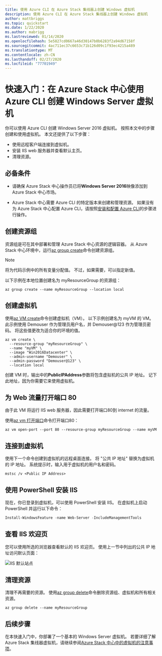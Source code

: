 ```yaml
---
title: 使用 Azure CLI 在 Azure Stack 集线器上创建 Windows 虚拟机
description: 使用 Azure CLI 在 Azure Stack 集线器上创建 Windows 虚拟机
author: mattbriggs
ms.topic: quickstart
ms.date: 1/22/2020
ms.author: mabrigg
ms.lastreviewed: 01/14/2020
ms.openlocfilehash: 5e5827cd0667a46d30147b0b6283f2a94d67158f
ms.sourcegitcommit: 4ac711ec37c6653c71b126d09c1f93ec4215a489
ms.translationtype: MT
ms.contentlocale: zh-CN
ms.lasthandoff: 02/27/2020
ms.locfileid: "77701949"
---
```

# <a name="quickstart-create-a-windows-server-virtual-machine-using-azure-cli-in-azure-stack-hub"></a>快速入门：在 Azure Stack 中心使用 Azure CLI 创建 Windows Server 虚拟机

你可以使用 Azure CLI 创建 Windows Server 2016 虚拟机。 按照本文中的步骤创建和使用虚拟机。 本文还提供了以下步骤：

* 使用远程客户端连接到虚拟机。
* 安装 IIS web 服务器并查看默认主页。
* 清理资源。

## <a name="prerequisites"></a>必备条件

* 请确保 Azure Stack 中心操作员已将**Windows Server 2016**映像添加到 Azure Stack 中心市场。

* Azure Stack 中心需要 Azure CLI 的特定版本来创建和管理资源。 如果没有为 Azure Stack 中心配置 Azure CLI，请按照[安装和配置 Azure CLI](azure-stack-version-profiles-azurecli2.md)的步骤进行操作。

## <a name="create-a-resource-group"></a>创建资源组

资源组是可在其中部署和管理 Azure Stack 中心资源的逻辑容器。 从 Azure Stack 中心环境中，运行[az group create](/cli/azure/group#az-group-create)命令创建资源组。

> [!NOTE]
>  将为代码示例中的所有变量分配值。 不过，如果需要，可以指定新值。

以下示例在本地位置创建名为 myResourceGroup 的资源组：

```cli
az group create --name myResourceGroup --location local
```

## <a name="create-a-virtual-machine"></a>创建虚拟机

使用[az VM create](/cli/azure/vm#az-vm-create)命令创建虚拟机（VM）。 以下示例创建名为 myVM 的 VM。 此示例使用 Demouser 作为管理员用户名，并 Demouser@123 作为管理员密码。 将这些值更改为适合你的环境的值。

```cli
az vm create \
  --resource-group "myResourceGroup" \
  --name "myVM" \
  --image "Win2016Datacenter" \
  --admin-username "Demouser" \
  --admin-password "Demouser@123" \
  --location local
```

创建 VM 时，输出中的**PublicIPAddress**参数将包含虚拟机的公共 IP 地址。 记下此地址，因为你需要它来使用虚拟机。

## <a name="open-port-80-for-web-traffic"></a>为 Web 流量打开端口 80

由于此 VM 将运行 IIS web 服务器，因此需要打开端口80到 internet 的流量。

使用[az vm 打开端口](/cli/azure/vm)命令打开端口80：

```cli
az vm open-port --port 80 --resource-group myResourceGroup --name myVM
```

## <a name="connect-to-the-virtual-machine"></a>连接到虚拟机

使用下一个命令创建到虚拟机的远程桌面连接。 将 "公共 IP 地址" 替换为虚拟机的 IP 地址。 系统提示时，输入用于虚拟机的用户名和密码。

```
mstsc /v <Public IP Address>
```

## <a name="install-iis-using-powershell"></a>使用 PowerShell 安装 IIS

现在，你已登录到虚拟机，可以使用 PowerShell 安装 IIS。 在虚拟机上启动 PowerShell 并运行以下命令：

```powershell
Install-WindowsFeature -name Web-Server -IncludeManagementTools
```

## <a name="view-the-iis-welcome-page"></a>查看 IIS 欢迎页

您可以使用所选的浏览器查看默认的 IIS 欢迎页。 使用上一节中列出的公共 IP 地址访问默认页面：

![IIS 默认站点](./media/azure-stack-quick-create-vm-windows-cli/default-iis-website.png)

## <a name="clean-up-resources"></a>清理资源

清理不再需要的资源。 使用[az group delete](/cli/azure/group#az-group-delete)命令删除资源组、虚拟机和所有相关资源。

```cli
az group delete --name myResourceGroup
```

## <a name="next-steps"></a>后续步骤

在本快速入门中，你部署了一个基本的 Windows Server 虚拟机。 若要详细了解 Azure Stack 集线器虚拟机，请继续参阅[Azure Stack 中心中的虚拟机的注意事项](azure-stack-vm-considerations.md)。
